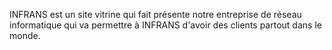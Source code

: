 INFRANS est un site vitrine qui fait présente notre entreprise de réseau informatique qui va permettre à INFRANS d'avoir des clients partout dans le monde.

 
